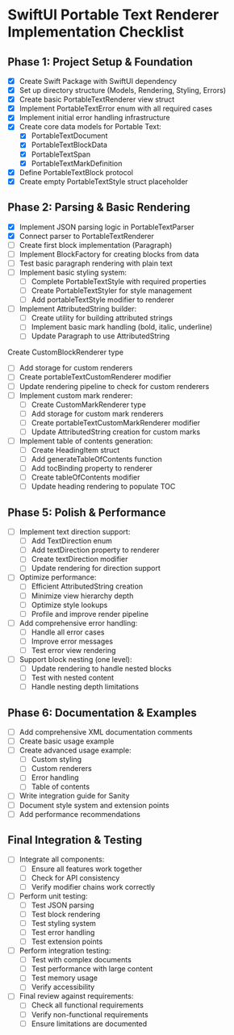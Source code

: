 # SwiftUI Portable Text Renderer Implementation Checklist

## Phase 1: Project Setup & Foundation
- [x] Create Swift Package with SwiftUI dependency
- [x] Set up directory structure (Models, Rendering, Styling, Errors)
- [x] Create basic PortableTextRenderer view struct
- [x] Implement PortableTextError enum with all required cases
- [x] Implement initial error handling infrastructure
- [x] Create core data models for Portable Text:
  - [x] PortableTextDocument
  - [x] PortableTextBlockData
  - [x] PortableTextSpan
  - [x] PortableTextMarkDefinition
- [x] Define PortableTextBlock protocol
- [x] Create empty PortableTextStyle struct placeholder

## Phase 2: Parsing & Basic Rendering
- [x] Implement JSON parsing logic in PortableTextParser
- [x] Connect parser to PortableTextRenderer
- [ ] Create first block implementation (Paragraph)
- [ ] Implement BlockFactory for creating blocks from data
- [ ] Test basic paragraph rendering with plain text
- [ ] Implement basic styling system:
  - [ ] Complete PortableTextStyle with required properties
  - [ ] Create PortableTextStyler for style management
  - [ ] Add portableTextStyle modifier to renderer
- [ ] Implement AttributedString builder:
  - [ ] Create utility for building attributed strings
  - [ ] Implement basic mark handling (bold, italic, underline)
  - [ ] Update Paragraph to use AttributedString

 Create CustomBlockRenderer type
  - [ ] Add storage for custom renderers
  - [ ] Create portableTextCustomRenderer modifier
  - [ ] Update rendering pipeline to check for custom renderers
- [ ] Implement custom mark renderer:
  - [ ] Create CustomMarkRenderer type
  - [ ] Add storage for custom mark renderers
  - [ ] Create portableTextCustomMarkRenderer modifier
  - [ ] Update AttributedString creation for custom marks
- [ ] Implement table of contents generation:
  - [ ] Create HeadingItem struct
  - [ ] Add generateTableOfContents function
  - [ ] Add tocBinding property to renderer
  - [ ] Create tableOfContents modifier
  - [ ] Update heading rendering to populate TOC

## Phase 5: Polish & Performance
- [ ] Implement text direction support:
  - [ ] Add TextDirection enum
  - [ ] Add textDirection property to renderer
  - [ ] Create textDirection modifier
  - [ ] Update rendering for direction support
- [ ] Optimize performance:
  - [ ] Efficient AttributedString creation
  - [ ] Minimize view hierarchy depth
  - [ ] Optimize style lookups
  - [ ] Profile and improve render pipeline
- [ ] Add comprehensive error handling:
  - [ ] Handle all error cases
  - [ ] Improve error messages
  - [ ] Test error view rendering
- [ ] Support block nesting (one level):
  - [ ] Update rendering to handle nested blocks
  - [ ] Test with nested content
  - [ ] Handle nesting depth limitations

## Phase 6: Documentation & Examples
- [ ] Add comprehensive XML documentation comments
- [ ] Create basic usage example
- [ ] Create advanced usage example:
  - [ ] Custom styling
  - [ ] Custom renderers
  - [ ] Error handling
  - [ ] Table of contents
- [ ] Write integration guide for Sanity
- [ ] Document style system and extension points
- [ ] Add performance recommendations

## Final Integration & Testing
- [ ] Integrate all components:
  - [ ] Ensure all features work together
  - [ ] Check for API consistency
  - [ ] Verify modifier chains work correctly
- [ ] Perform unit testing:
  - [ ] Test JSON parsing
  - [ ] Test block rendering
  - [ ] Test styling system
  - [ ] Test error handling
  - [ ] Test extension points
- [ ] Perform integration testing:
  - [ ] Test with complex documents
  - [ ] Test performance with large content
  - [ ] Test memory usage
  - [ ] Verify accessibility
- [ ] Final review against requirements:
  - [ ] Check all functional requirements
  - [ ] Verify non-functional requirements
  - [ ] Ensure limitations are documented
